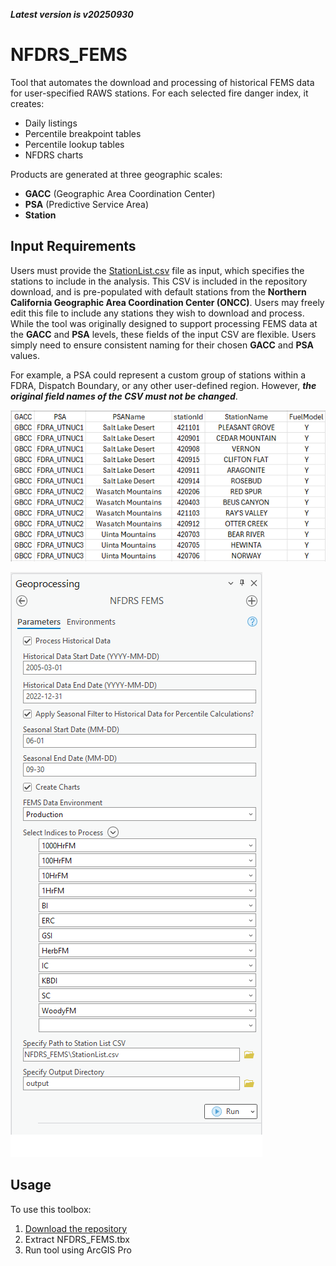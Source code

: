 ***Latest version is v20250930***

# NFDRS_FEMS

Tool that automates the download and processing of historical FEMS data for user-specified RAWS stations. For each selected fire danger index, it creates:

- Daily listings  
- Percentile breakpoint tables  
- Percentile lookup tables  
- NFDRS charts

Products are generated at three geographic scales:

- **GACC** (Geographic Area Coordination Center)  
- **PSA** (Predictive Service Area)  
- **Station**

## Input Requirements

Users must provide the [StationList.csv](https://github.com/mpanunto/NFDRS_FEMS/blob/main/StationList.csv) file as input, which specifies the stations to include in the analysis. This CSV is included in the repository download, and is pre-populated with default stations from the **Northern California Geographic Area Coordination Center (ONCC)**. Users may freely edit this file to include any stations they wish to download and process. While the tool was originally designed to support processing FEMS data at the **GACC** and **PSA** levels, these fields of the input CSV are flexible. Users simply need to ensure consistent naming for their chosen **GACC** and **PSA** values. 

For example, a PSA could represent a custom group of stations within a FDRA, Dispatch Boundary, or any other user-defined region. However, ***the original field names of the CSV must not be changed***.

![screenshot_NFDRS_FEMS_1.png](/docs/screenshot_NFDRS_FEMS_1.png)

![screenshot_NFDRS_FEMS_2.png](/docs/screenshot_NFDRS_FEMS_2.png)


## Usage

To use this toolbox:

1. [Download the repository](https://github.com/mpanunto/NFDRS_FEMS/archive/refs/heads/main.zip)
2. Extract NFDRS_FEMS.tbx
3. Run tool using ArcGIS Pro
